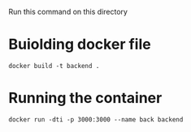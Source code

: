 Run this command on this directory
# Buiolding docker file
```
docker build -t backend .
```

# Running the container
```
docker run -dti -p 3000:3000 --name back backend

```